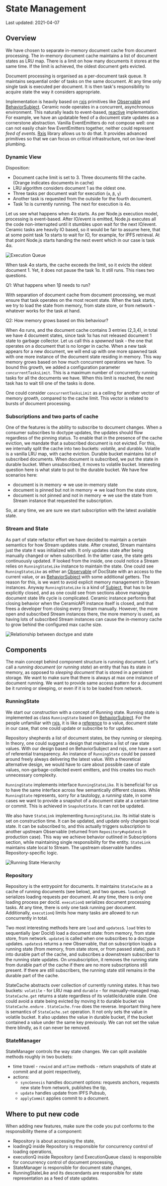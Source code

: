 # State Management
Last updated: 2021-04-07
## Overview

We have chosen to separate in-memory document cache from document processing. The in-memory document cache maintains a list of document states as LRU map. There is a limit on how many documents it stores at the same time. If the limit is achieved, the oldest document gets evicted.

Document processing is organised as a per-document task queue. It maintains sequential order of tasks on the same document. At any time only single task is executed per document. It is then task's responsibility to acquire state the way it considers appropriate.

Implementation is heavily based on [rxjs](https://rxjs.dev) primitives like [Observable](https://rxjs.dev/guide/observable) and [BehaviorSubject](https://rxjs.dev/guide/subject#behaviorsubject). Ceramic node operates in a concurrent, asynchronous environment. This naturally leads to event-based, [reactive](https://en.wikipedia.org/wiki/Reactive_programming) implementation. For example, we have an updatable feed of a document state updates as a cornerstone abstraction. Vanilla EventEmitters do not compose well: one can not easily chain few EventEmitters together, neither could represent _feed of events_. [Rxjs](https://rxjs.dev) library allows us to do that. It provides advanced primitives so that we can focus on critical infrastructure, not on low-level plumbing.

### Dynamic View

Disposition:

- Document cache limit is set to 3. Three documents fill the cache. (Orange indicates documents in cache)
- LRU algorithm considers document 1 as the oldest one.
- Three tasks per document wait for execution (`α`, `β`, `γ`)
- Another task is requested from the outside for the fourth document.
- Task 1α is currently running. The next for execution is 4α.

Let us see what happens when 4α starts. As per Node.js execution model, processing is event-based. After IO/event is emitted, Node.js executes all the code non-interrupted until it stumbles upon wait for the next IO/event. Ceramic tasks are heavily IO based, so it would be fair to assume here, that at some point task 1α starts to wait for IO, for example, for IPFS retrieval. At that point Node.js starts handing the next event which in our case is task 4α.

![Execution Queue](media://state-management/execution-queue.png)

When task 4α starts, the cache exceeds the limit, so it evicts the oldest document 1. Yet, it does not pause the task 1α. It still runs. This rises two questions.

Q1: What happens when 1β needs to run?

With separation of document cache from document processing, we must ensure that task operates on the most recent state. When the task starts, we try to load the state from memory, from state store, or from network - whatever works for the task at hand.

Q2: How memory grows based on this behaviour?

When 4α runs, and the document cache contains 3 entries (2,3,4), in total we have 4 document states, since task 1α has not released document 1 state to garbage collector. Let us call this a _spawned_ task - the one that operates on a document that is no longer in cache. When a new task appears for a new document, we will end up with one more spawned task with one more instance of the document state residing in memory. This way memory grows based on how much concurrent operations we have. To bound this growth, we added a configuration parameter `concurrentTasksLimit`. This is a maximum number of concurrently running tasks for all the documents we have. When this limit is reached, the next task has to wait till one of the tasks is done.

One could consider `concurrentTasksLimit` as a ceiling for another vector of memory growth, compared to the cache limit. This vector is related to bursts of document processing.

### Subscriptions and two parts of cache

One of the features is the ability to subscribe to document changes. When a consumer subscribes to doctype updates, the updates should flow regardless of the pinning status. To enable that in the presence of the cache eviction, we mandate that a subscribed document is not evicted. For this, we internally split the cache into two buckets: *volatile*, and *durable*. Volatile is a vanilla LRU map, with cache eviction. Durable bucket maintains list of subscribed documents. When document is subscribed, we put the state in durable bucket. When unsubscribed, it moves to volatile bucket. Interesting question here is what state to put to the durable bucket. We have few scenarios here:

- document is in memory ⇒ we use in-memory state
- document is pinned but not in memory ⇒ we load from the state store,
- document is not pinned and not in memory ⇒ we use the state from Stream instance that requested the subscription.

So, at any time, we are sure we start subscription with the latest available state.

### Stream and State

As part of state refactor effort we have decided to maintain a certain semantics for how Stream updates state. After created, Stream maintains just the state it was initialized with. It only updates state after being manually changed or when subscribed. In the latter case, the state gets continuously updated. If looked from the inside, one could notice a Stream relies on `RunningStateLike` instance to maintain the state. One could see `RunningStateLike` as either an [Observable](https://rxjs.dev/guide/observable) of DocState with an access to the current value, or as [BehaviorSubject](https://rxjs.dev/guide/subject#behaviorsubject) with some additional getters. The reason for this, is we want to avoid explicit memory management in Stream instances. Anyway `RunningStateLike` is a kind of [Subject](https://rxjs.dev/guide/subject), that has to be explicitly closed, and as one could see from sections above managing document state life cycle is complicated. Ceramic instance performs that closing behavior when the CeramicAPI instance itself is closed, and that frees a developer from closing every Stream manually. However, the more open and subscribed Stream instances there, the more memory is used, as having lots of subscribed Stream instances can cause the in-memory cache to grow behind the configured max cache size.

![Relationship between doctype and state](media://state-management/doctype-and-state.png)

## Components

The main concept behind component structure is running document. Let's call a *running document* (or _running state_) an entity that has its state in memory, as opposed to *sleeping document* that is stored in a persistent storage. We want to make sure that there is always at max one instance of document running. We want to provide same access pattern for a document be it running or sleeping, or even if it is to be loaded from network.

### RunningState

We start our construction with a concept of Running state. Running state is implemented as class `RunningState` based on [BehaviorSubject](https://rxjs.dev/guide/subject#behaviorsubject). For the people unfamiliar with [rxjs](https://rxjs.dev), it is like a [reference](https://en.wikipedia.org/wiki/Reference_(computer_science)) to a value, document state in our case, that one could update or subscribe to for updates.

Repository shepherds a list of document states, be they running or sleeping. In theory, one could suggest a design that maintains a list of raw state values. With our design based on BehaviorSubject and rxjs, one have a sort of referential transparency. An instance of `RunningState` could be passed around freely always delivering the latest value. With a theoretical alternative design, we would have to care about possible case of stale values, non-garbage-collected event emitters, and this creates too much unnecessary complexity.

`RunningState` implements interface `RunningStateLike`. It is beneficial for us to have the same interface across few semantically different classes. While `RunningState` represents, sorry for a tautology, a _running_ state, in some cases we want to provide a snapshot of a document state at a certain time or commit. This is achieved in `SnapshotState`. It can not be updated.

We also have `StateLink`  implementing `RunningStateLike`. Its initial state is set on construction time. It can be updated, and update only changes local state. It can be subscribed to, and this actually triggers subscription to another upstream Observable (returned from `Repository#updates$` in production case). This way we achieve behavior outlined in Subscriptions section, while maintaining single responsibility for the entity. `StateLink` maintains state local to Stream. The upstream observable handles Repository-specific logic.

![Running State Hierarchy](media://state-management/running-state-hierarchy.png)

### Repository

Repository is the entrypoint for documents. It maintains `StateCache` as a cache of running documents (see below), and two queues. `loadingQ` serializes loading requests per document. At any time, there is only one loading process per docId. `executionQ` serializes document processing tasks. At any time, there is only one task running per document. Additionally, `executionQ` limits how many tasks are allowed to run concurrently in total.

Two most interesting methods here are `load` and `updates$`. `load` tries to sequentially (per DocId) load a document state: from memory, from state store, from network. `update$` is called when one subscribes to a doctype updates. `updates$` returns a new Observable, that on subscription loads a running state (from memory, from state store, or from passed state), puts it into durable part of the cache, and subscribes a downstream subscriber to the running state updates. On unsubscription, it removes the running state from durable part of the cache if there are no more subscriptions still present. If there are still subscribers, the running state still remains in the durable part of the cache.

StateCache abstracts over collection of currently running states. It has two buckets: `volatile` - for LRU map and `durable` - for manually-managed map. `StateCache.get` returns a state regardless of its volatile/durable state. One could avoid a state being evicted by moving it to durable bucket via `StateCache.endure` . `StateCache.free` does the reverse. Important thing here is semantics of `StateCache.set` operation. It not only sets the value in volatile bucket. It also updates the value in durable bucket, if the bucket contained a value under the same key previously. We can not set the value there blindly, as it can never be removed.

### StateManager

StateManager controls the way state changes. We can split available methods roughly in two buckets:

- time travel - `rewind` and `atTime` methods - return snapshots of state at commit and at point respectively,
- actions:
  - `syncGenesis` handles document options: requests anchors, requests new state from network, publishes the tip,
  - `update` handles update from IPFS Pubsub,
  - `applyCommit` applies commit to a document.

## Where to put new code

When adding new features, make sure the code you put conforms to the responsibility theme of a component:

- Repository is about accessing the state,
- loadingQ inside Repository is responsible for concurrency control of loading operations,
- executionQ inside Repository (and ExecutionQueue class) is responsible for concurrency control of document processing,
- StateManager is responsible for document state changes,
- RunningStateLike and its descendants are responsible for state representation as a feed of state updates.

